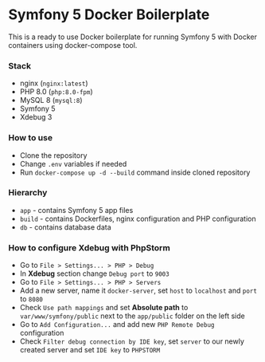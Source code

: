 # Symfony 5 Docker Boilerplate
This is a ready to use Docker boilerplate for running Symfony 5 with Docker containers using docker-compose tool.

### Stack
- nginx (`nginx:latest`)
- PHP 8.0 (`php:8.0-fpm`)
- MySQL 8 (`mysql:8`)
- Symfony 5
- Xdebug 3

### How to use
- Clone the repository
- Change `.env` variables if needed
- Run `docker-compose up -d --build` command inside cloned repository

### Hierarchy
- `app` - contains Symfony 5 app files
- `build` - contains Dockerfiles, nginx configuration and PHP configuration
- `db` - contains database data

### How to configure Xdebug with PhpStorm
- Go to `File > Settings... > PHP > Debug`
- In **Xdebug** section change `Debug port` to `9003`
- Go to `File > Settings... > PHP > Servers`
- Add a new server, name it `docker-server`, set `host` to `localhost` and `port` to `8080`
- Check `Use path mappings` and set **Absolute path** to `var/www/symfony/public` next to the `app/public` folder on the left side
- Go to `Add Configuration...` and add new `PHP Remote Debug` configuration
- Check `Filter debug connection by IDE key`, set `server` to our newly created server and set `IDE key` to `PHPSTORM`